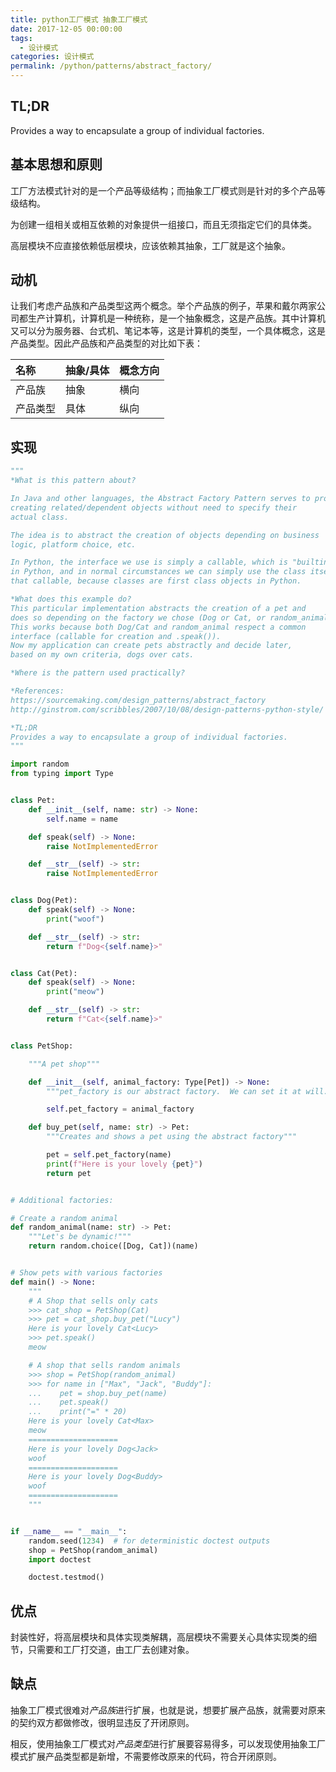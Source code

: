 ```yaml
---
title: python工厂模式 抽象工厂模式
date: 2017-12-05 00:00:00
tags: 
  - 设计模式
categories: 设计模式
permalink: /python/patterns/abstract_factory/
---
```


## TL;DR

Provides a way to encapsulate a group of individual factories.

## 基本思想和原则

工厂方法模式针对的是一个产品等级结构；而抽象工厂模式则是针对的多个产品等级结构。

为创建一组相关或相互依赖的对象提供一组接口，而且无须指定它们的具体类。

高层模块不应直接依赖低层模块，应该依赖其抽象，工厂就是这个抽象。

## 动机

让我们考虑产品族和产品类型这两个概念。举个产品族的例子，苹果和戴尔两家公司都生产计算机，计算机是一种统称，是一个抽象概念，这是产品族。其中计算机又可以分为服务器、台式机、笔记本等，这是计算机的类型，一个具体概念，这是产品类型。因此产品族和产品类型的对比如下表：

|  名称  | 抽象/具体 | 概念方向
|:------------------|:------------------|:------------------
| 产品族  | 抽象 | 横向
| 产品类型  | 具体 | 纵向

## 实现

```python
"""
*What is this pattern about?

In Java and other languages, the Abstract Factory Pattern serves to provide an interface for
creating related/dependent objects without need to specify their
actual class.

The idea is to abstract the creation of objects depending on business
logic, platform choice, etc.

In Python, the interface we use is simply a callable, which is "builtin" interface
in Python, and in normal circumstances we can simply use the class itself as
that callable, because classes are first class objects in Python.

*What does this example do?
This particular implementation abstracts the creation of a pet and
does so depending on the factory we chose (Dog or Cat, or random_animal)
This works because both Dog/Cat and random_animal respect a common
interface (callable for creation and .speak()).
Now my application can create pets abstractly and decide later,
based on my own criteria, dogs over cats.

*Where is the pattern used practically?

*References:
https://sourcemaking.com/design_patterns/abstract_factory
http://ginstrom.com/scribbles/2007/10/08/design-patterns-python-style/

*TL;DR
Provides a way to encapsulate a group of individual factories.
"""

import random
from typing import Type


class Pet:
    def __init__(self, name: str) -> None:
        self.name = name

    def speak(self) -> None:
        raise NotImplementedError

    def __str__(self) -> str:
        raise NotImplementedError


class Dog(Pet):
    def speak(self) -> None:
        print("woof")

    def __str__(self) -> str:
        return f"Dog<{self.name}>"


class Cat(Pet):
    def speak(self) -> None:
        print("meow")

    def __str__(self) -> str:
        return f"Cat<{self.name}>"


class PetShop:

    """A pet shop"""

    def __init__(self, animal_factory: Type[Pet]) -> None:
        """pet_factory is our abstract factory.  We can set it at will."""

        self.pet_factory = animal_factory

    def buy_pet(self, name: str) -> Pet:
        """Creates and shows a pet using the abstract factory"""

        pet = self.pet_factory(name)
        print(f"Here is your lovely {pet}")
        return pet


# Additional factories:

# Create a random animal
def random_animal(name: str) -> Pet:
    """Let's be dynamic!"""
    return random.choice([Dog, Cat])(name)


# Show pets with various factories
def main() -> None:
    """
    # A Shop that sells only cats
    >>> cat_shop = PetShop(Cat)
    >>> pet = cat_shop.buy_pet("Lucy")
    Here is your lovely Cat<Lucy>
    >>> pet.speak()
    meow

    # A shop that sells random animals
    >>> shop = PetShop(random_animal)
    >>> for name in ["Max", "Jack", "Buddy"]:
    ...    pet = shop.buy_pet(name)
    ...    pet.speak()
    ...    print("=" * 20)
    Here is your lovely Cat<Max>
    meow
    ====================
    Here is your lovely Dog<Jack>
    woof
    ====================
    Here is your lovely Dog<Buddy>
    woof
    ====================
    """


if __name__ == "__main__":
    random.seed(1234)  # for deterministic doctest outputs
    shop = PetShop(random_animal)
    import doctest

    doctest.testmod()

```

## 优点

封装性好，将高层模块和具体实现类解耦，高层模块不需要关心具体实现类的细节，只需要和工厂打交道，由工厂去创建对象。

## 缺点

抽象工厂模式很难对*产品族*进行扩展，也就是说，想要扩展产品族，就需要对原来的契约双方都做修改，很明显违反了开闭原则。

相反，使用抽象工厂模式对*产品类型*进行扩展要容易得多，可以发现使用抽象工厂模式扩展产品类型都是新增，不需要修改原来的代码，符合开闭原则。